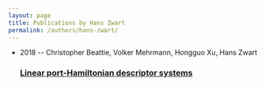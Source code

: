 ```yaml
---
layout: page
title: Publications by Hans Zwart
permalink: /authors/hans-zwart/
---
```


<ul class="post-list">

  <li>
    <span class="post-meta">2018 -- Christopher Beattie, Volker Mehrmann, Hongguo Xu, Hans Zwart</span>
    <h3><a class="post-link" href="../../linear-port-hamiltonian-descriptor-systems">Linear port-Hamiltonian descriptor systems</a></h3>
  </li>
</ul>
